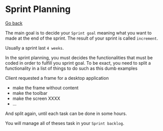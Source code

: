 # Sprint Planning

[Go back](..)

The main goal is to decide your ``Sprint goal``
meaning what you want to made at the end of the sprint.
The result of your sprint is called ``increment``.

Usually a sprint last ``4 weeks``.

In the sprint planning, you must decides
the functionalities that must be coded in order to fulfill
you sprint goal. To be exact, you need to split a functionality
in a list of things to do such as this dumb examples

Client requested a frame for a desktop application

* make the frame without content
* make the toolbar
* make the screen XXXX
* ...

And split again, until each task can be done in some hours.

You will manage all of theses task in your ``Sprint backlog``.